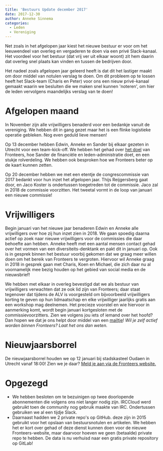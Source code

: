 ```yaml
---
title: 'Bestuurs Update december 2017'
date: 2017-12-30
author: Anneke Sinnema
categories:
  - Leden
  - Vereniging
---
```


Net zoals in het afgelopen jaar kiest het nieuwe bestuur er voor om het leeuwendeel van overleg en vergaderen te doen via een privé Slack-kanaal. Het voordeel voor het bestuur (dat vrij ver uit elkaar woont) zit hem daarin dat overleg snel plaats kan vinden en tussen de bedrijven door.

Het nadeel zoals afgelopen jaar geleerd heeft is dat dit het lastiger maakt om door middel van notulen verslag te doen. Om dit probleem op te lossen heeft het Slack-team (Charis en Peter) voor ons een nieuw privé-kanaal gemaakt waarin we besluiten die we maken snel kunnen 'noteren', om hier de leden vervolgens maandelijks verslag van te doen!

# Afgelopen maand

In November zijn alle vrijwilligers benaderd voor een bedankje vanuit de vereniging. We hebben dit in gang gezet maar het is een flinke logistieke operatie gebleken. Nog even geduld lieve mensen!

Op 13 december hebben Edwin, Anneke en Sander bij elkaar gezeten in Utrecht voor een team-kick-off. We hebben het gehad over [het doel](https://fronteers.nl/vereniging/doel) van Fronteers, hoe Sander de financiële en leden-administratie doet, en een stukje rolverdeling. We hebben ook besproken hoe we Fronteers beter op de kaart kunnen zetten.

Op 20 december hebben we met een etentje de congrescommissie van 2017 bedankt voor hun inzet het afgelopen jaar. Thijs Reijgersberg gaat door, en Jaco Koster is ondertussen toegetreden tot de commissie. Jaco zal in 2018 de commissie voorzitten. Het tweetal vormt in de loop van januari een nieuwe commissie!

# Vrijwilligers

Begin januari van het nieuwe jaar benaderen Edwin en Anneke alle vrijwilligers over hoe zij hun inzet zien in 2018. We gaan spoedig daarna actief op zoek naar nieuwe vrijwilligers voor de commissies die daar behoefte aan hebben. Anneke heeft met een aantal mensen contact gehad over het vormen van een diversiteits-denktank en pakt dit in januari op. Ook is in gesprek binnen het bestuur voorbij gekomen dat we graag meer willen doen om het bereik van Fronteers te vergroten. Hiervoor wil Anneke graag in 2018 in gesprek gaan met Charis, Koen en Michael, die zich daar nu al voornamelijk mee bezig houden op het gebied van social media en de nieuwsbrief!

We hebben met elkaar in overleg bevestigd dat we als bestuur van vrijwilligers verwachten dat ze ook lid zijn van Fronteers; daar staat tegenover dat tijdens de ALV is voorgesteld om bijvoorbeeld vrijwilligers korting te geven op hun lidmaatschap en elke vrijwilliger jaarlijks gratis aan een workshop mag deelnemen. Het precieze voorstel en wie hiervoor in aanmerking komt, wordt begin januari kortgesloten met de commissievoorzitters. Zien we volgens jou iets of iemand over het hoofd? Dan hopen we dat je ons helpt door middel van een [mailtje](bestuur@fronteers.nl)! _Wil je zelf actief worden binnen Fronteers? Laat het ons dan weten._

# Nieuwjaarsborrel

De nieuwjaarsborrel houden we op 12 januari bij stadskasteel Oudaen in Utrecht vanaf 18:00! Zien we je daar? [Meld je aan via de Fronteers website.](https://fronteers.nl/bijeenkomsten/2018/nieuwjaarsborrel)

# Opgezegd

- We hebben besloten om te bezuinigen op twee doorlopende abonnementen die volgens ons niet langer nodig zijn. IRCCloud werd gebruikt toen de community nog gebruik maakte van IRC. Ondertussen gebruiken we al een tijdje Slack.
- Daarnaast hadden we 2 private repo's op GitHub. deze zijn in 2015 gebruikt voor het opslaan van bestuursnotulen en artikelen. We hebben het er kort over gehad of deze dienst kunnen doen voor de nieuwe Fronteers-website, maar daarvoor hoeven we geen (betaalde) private repo te hebben. De data is nu verhuisd naar een gratis private repository op GitLab!
